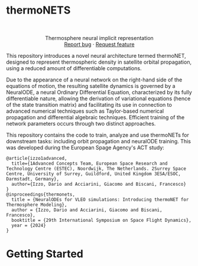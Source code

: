 # thermoNETS
<!-- PROJECT LOGO -->
<br />
<p align="center">
  <a href="https://github.com/esa/thermonets">
    <https://github.com/esa/thermonets/assets/3327087/09267ff1-4939-49a6-b8fd-be0cb26f2a60>
  </a>
  <p align="center">
    Thermosphere neural implicit representation
    <br />
    <a href="https://github.com/esa/thermonets/issues/new/choose">Report bug</a>
    ·
    <a href="https://github.com/esa/thermonets/issues/new/choose">Request feature</a>
  </p>
</p>

This repository introduces a novel neural architecture termed thermoNET, designed to represent thermospheric density in satellite orbital propagation, using a reduced amount of differentiable computations.

Due to the appearance of a neural network on the right-hand side of the equations of motion, the resulting satellite dynamics is governed by a NeuralODE, a neural Ordinary Differential Equation, characterized by its fully differentiable nature, allowing the derivation of variational equations (hence of the state transition matrix) and facilitating its use in connection to advanced numerical techniques such as Taylor-based numerical propagation and differential algebraic techniques. Efficient training of the network parameters occurs through two distinct approaches.

This repository contains the code to train, analyze and use thermoNETs for downstream tasks: including orbit propagation and neuralODE training. This was developed during the European Spage Agency's ACT study:

```
@article{izzo1advanced,
  title={1Advanced Concepts Team, European Space Research and Technology Centre (ESTEC), Noordwijk, The Netherlands. 2Surrey Space Centre, University of Surrey, Guildford, United Kingdom 3ESA/ESOC, Darmstadt, Germany},
  author={Izzo, Dario and Acciarini, Giacomo and Biscani, Francesco}
}
@inproceedings{thermonets,
  title = {NeuralODEs for VLEO simulations: Introducing thermoNET for Thermosphere Modeling},
  author = {Izzo, Dario and Acciarini, Giacomo and Biscani, Francesco},
  booktitle = {29th International Symposium on Space Flight Dynamics},
  year = {2024}
}
```

# Getting Started


